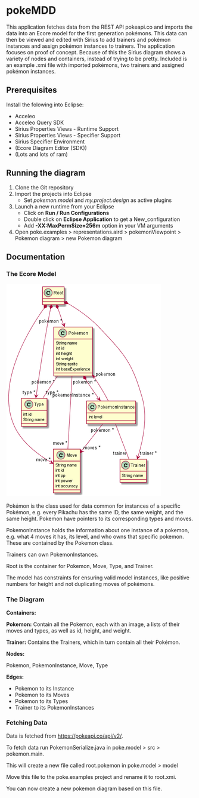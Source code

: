 # pokeMDD

This application fetches data from the REST API pokeapi.co and imports the data into an Ecore model for the first generation pokémons. This data can then be viewed and edited with Sirius to add trainers and pokémon instances and assign pokémon instances to trainers. The application focuses on proof of concept. Because of this the Sirius diagram shows a variety of nodes and containers, instead of trying to be pretty. Included is an example .xmi file with imported pokémons, two trainers and assigned pokémon instances.

## Prerequisites

Install the folowing into Eclipse:
* Acceleo
* Acceleo Query SDK
* Sirius Properties Views - Runtime Support
* Sirius Properties Views - Specifier Support
* Sirius Specifier Environment
* (Ecore Diagram Editor (SDK))
* (Lots and lots of ram)

## Running the diagram

1. Clone the Git repository
2. Import the projects into Eclipse
    * Set _pokemon.model_ and _my.project.design_ as active plugins
3. Launch a new runtime from your Eclipse
    * Click on **Run / Run Configurations**
    * Double click on **Eclipse Application** to get a New_configuration
    * Add **-XX:MaxPermSize=256m** option in your VM arguments
4. Open poke.examples > representations.aird > pokemonViewpoint > Pokemon diagram > new Pokemon diagram


## Documentation

### The Ecore Model

![PlantUML diagram of Ecore model](pokemon_plantUML.png)

Pokémon is the class used for data common for instances of a specific Pokémon, e.g. every Pikachu has the same ID, the same weight, and the same height. Pokemon have pointers to its corresponding types and moves.

PokemonInstance holds the information about one instance of a pokemon, e.g. what 4 moves it has, its level, and who owns that specific pokemon. These are contained by the Pokemon class.

Trainers can own PokemonInstances. 

Root is the container for Pokemon, Move, Type, and Trainer.

The model has constraints for ensuring valid model instances, like positive numbers for height and not duplicating moves of pokémons.

### The Diagram

**Containers:**

**Pokemon:** Contain all the Pokemon, each with an  image, a lists of their moves and types, as well as id, height, and weight.

**Trainer:** Contains the Trainers, which in turn contain all their Pokémon. 

**Nodes:**

Pokemon, PokemonInstance, Move, Type

**Edges:**

* Pokemon to its Instance
* Pokemon to its Moves
* Pokemon to its Types
* Trainer to its PokemonInstances

### Fetching Data

Data is fetched from https://pokeapi.co/api/v2/.

To fetch data run PokemonSerialize.java in poke.model > src > pokemon.main.

This will create a new file called root.pokemon in poke.model > model

Move this file to the poke.examples project and rename it to root.xmi.

You can now create a new pokemon diagram based on this file.
